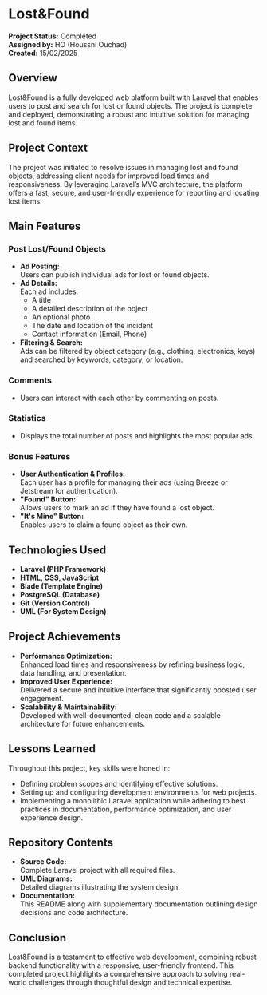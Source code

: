 # Lost&Found

**Project Status:** Completed  
**Assigned by:** HO (Houssni Ouchad)  
**Created:** 15/02/2025  

## Overview

Lost&Found is a fully developed web platform built with Laravel that enables users to post and search for lost or found objects. The project is complete and deployed, demonstrating a robust and intuitive solution for managing lost and found items.

## Project Context

The project was initiated to resolve issues in managing lost and found objects, addressing client needs for improved load times and responsiveness. By leveraging Laravel’s MVC architecture, the platform offers a fast, secure, and user-friendly experience for reporting and locating lost items.

## Main Features

### Post Lost/Found Objects
- **Ad Posting:**  
  Users can publish individual ads for lost or found objects.
- **Ad Details:**  
  Each ad includes:
  - A title
  - A detailed description of the object
  - An optional photo
  - The date and location of the incident
  - Contact information (Email, Phone)
- **Filtering & Search:**  
  Ads can be filtered by object category (e.g., clothing, electronics, keys) and searched by keywords, category, or location.

### Comments
- Users can interact with each other by commenting on posts.

### Statistics
- Displays the total number of posts and highlights the most popular ads.

### Bonus Features
- **User Authentication & Profiles:**  
  Each user has a profile for managing their ads (using Breeze or Jetstream for authentication).
- **"Found" Button:**  
  Allows users to mark an ad if they have found a lost object.
- **"It's Mine" Button:**  
  Enables users to claim a found object as their own.

## Technologies Used
- **Laravel (PHP Framework)**
- **HTML, CSS, JavaScript**
- **Blade (Template Engine)**
- **PostgreSQL (Database)**
- **Git (Version Control)**
- **UML (For System Design)**

## Project Achievements

- **Performance Optimization:**  
  Enhanced load times and responsiveness by refining business logic, data handling, and presentation.
- **Improved User Experience:**  
  Delivered a secure and intuitive interface that significantly boosted user engagement.
- **Scalability & Maintainability:**  
  Developed with well-documented, clean code and a scalable architecture for future enhancements.

## Lessons Learned

Throughout this project, key skills were honed in:
- Defining problem scopes and identifying effective solutions.
- Setting up and configuring development environments for web projects.
- Implementing a monolithic Laravel application while adhering to best practices in documentation, performance optimization, and user experience design.

## Repository Contents

- **Source Code:**  
  Complete Laravel project with all required files.
- **UML Diagrams:**  
  Detailed diagrams illustrating the system design.
- **Documentation:**  
  This README along with supplementary documentation outlining design decisions and code architecture.

## Conclusion

Lost&Found is a testament to effective web development, combining robust backend functionality with a responsive, user-friendly frontend. This completed project highlights a comprehensive approach to solving real-world challenges through thoughtful design and technical expertise.

